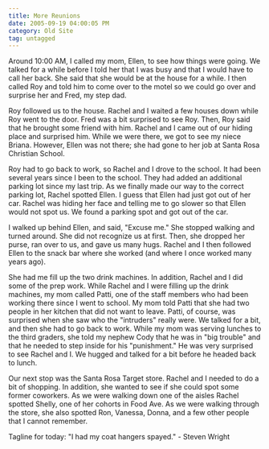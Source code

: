 ```yaml
---
title: More Reunions
date: 2005-09-19 04:00:05 PM
category: Old Site
tag: untagged
---
```


Around 10:00 AM, I called my mom, Ellen, to see how things were going. We talked for a while before I told her that I was busy and that I would have to call her back. She said that she would be at the house for a while. I then called Roy and told him to come over to the motel so we could go over and surprise her and Fred, my step dad.

Roy followed us to the house. Rachel and I waited a few houses down while Roy went to the door. Fred was a bit surprised to see Roy. Then, Roy said that he brought some friend with him. Rachel and I came out of our hiding place and surprised him. While we were there, we got to see my niece Briana. However, Ellen was not there; she had gone to her job at Santa Rosa Christian School.

Roy had to go back to work, so Rachel and I drove to the school. It had been several years since I been to the school. They had added an additional parking lot since my last trip. As we finally made our way to the correct parking lot, Rachel spotted Ellen. I guess that Ellen had just got out of her car. Rachel was hiding her face and telling me to go slower so that Ellen would not spot us. We found a parking spot and got out of the car.

I walked up behind Ellen, and said, "Excuse me." She stopped walking and turned around. She did not recognize us at first. Then, she dropped her purse, ran over to us, and gave us many hugs. Rachel and I then followed Ellen to the snack bar where she worked (and where I once worked many years ago).

She had me fill up the two drink machines. In addition, Rachel and I did some of the prep work. While Rachel and I were filling up the drink machines, my mom called Patti, one of the staff members who had been working there since I went to school. My mom told Patti that she had two people in her kitchen that did not want to leave. Patti, of course, was surprised when she saw who the "intruders" really were. We talked for a bit, and then she had to go back to work. While my mom was serving lunches to the third graders, she told my nephew Cody that he was in "big trouble" and that he needed to step inside for his "punishment." He was very surprised to see Rachel and I. We hugged and talked for a bit before he headed back to lunch.

Our next stop was the Santa Rosa Target store. Rachel and I needed to do a bit of shopping. In addition, she wanted to see if she could spot some former coworkers. As we were walking down one of the aisles Rachel spotted Shelly, one of her cohorts in Food Ave. As we were walking through the store, she also spotted Ron, Vanessa, Donna, and a few other people that I cannot remember.

Tagline for today: "I had my coat hangers spayed." - Steven Wright
